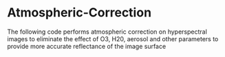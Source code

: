 # Atmospheric-Correction
The following code performs atmospheric correction on hyperspectral images to eliminate the effect of O3, H20, aerosol and other parameters to provide more accurate reflectance of the image surface
